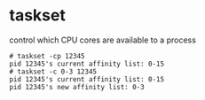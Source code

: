 # taskset

control which CPU cores are available to a process

    # taskset -cp 12345
    pid 12345's current affinity list: 0-15
    # taskset -c 0-3 12345
    pid 12345's current affinity list: 0-15
    pid 12345's new affinity list: 0-3
